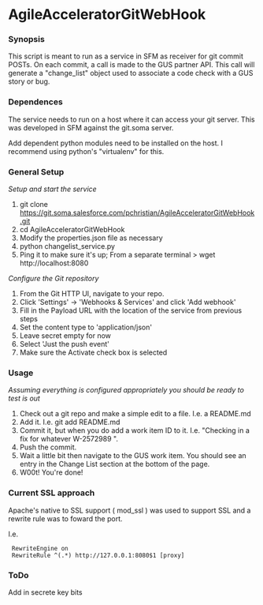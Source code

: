 AgileAcceleratorGitWebHook 
=================

### Synopsis

This script is meant to run as a service in SFM as receiver for git commit POSTs.  On each commit, a call is made to the GUS partner API. This call will generate a "change_list" object used to associate a code check with a GUS story or bug.

### Dependences


The service needs to run on a host where it can access your git server. This was developed in SFM against the git.soma server.


Add dependent python modules need to be installed on the host. I recommend using python's "virtualenv" for this.

### General Setup

*Setup and start the service*
  1. git clone https://git.soma.salesforce.com/pchristian/AgileAcceleratorGitWebHook.git
  2. cd AgileAcceleratorGitWebHook
  3. Modify the properties.json file as necessary
  4. python changelist_service.py 
  5. Ping it to make sure it's up; From a separate terminal > wget http://localhost:8080
  
*Configure the Git repository*
  1. From the Git HTTP UI, navigate to your repo.
  2. Click 'Settings' -> 'Webhooks & Services' and click 'Add webhook'
  3. Fill in the Payload URL with the location of the service from previous steps
  4. Set the content type to 'application/json'
  5. Leave secret empty for now
  6. Select 'Just the push event'
  7. Make sure the Activate check box is selected

### Usage

  *Assuming everything is configured appropriately you should be ready to test is out*
  1. Check out a git repo and make a simple edit to a file. I.e. a README.md
  2. Add it. I.e. git add README.md
  3. Commit it, but when you do add a work item ID to it. I.e. "Checking in a fix for whatever W-2572989 ".
  4. Push the commit.
  5. Wait a little bit then navigate to the GUS work item. You should see an entry in the Change List section at the bottom of the page.
  6. W00t! You're done!
  

### Current SSL approach

  Apache's native to SSL support ( mod_ssl ) was used to support SSL and a rewrite rule was to foward the port. 

I.e.
```
 RewriteEngine on 
 RewriteRule ^(.*) http://127.0.0.1:8080$1 [proxy]
````

### ToDo


Add in secrete key bits

